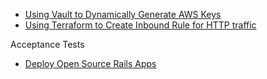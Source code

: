 - [Using Vault to Dynamically Generate AWS Keys](./32.md)
- [Using Terraform to Create Inbound Rule for HTTP traffic](./51.md)

Acceptance Tests

- [Deploy Open Source Rails Apps](./basics/os-rails-apps.md)
